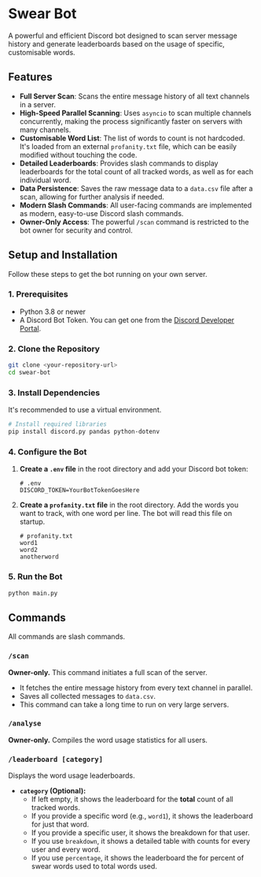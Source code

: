 # Swear Bot

A powerful and efficient Discord bot designed to scan server message history and generate leaderboards based on the usage of specific, customisable words.

## Features

-   **Full Server Scan**: Scans the entire message history of all text channels in a server.
-   **High-Speed Parallel Scanning**: Uses `asyncio` to scan multiple channels concurrently, making the process significantly faster on servers with many channels.
-   **Customisable Word List**: The list of words to count is not hardcoded. It's loaded from an external `profanity.txt` file, which can be easily modified without touching the code.
-   **Detailed Leaderboards**: Provides slash commands to display leaderboards for the total count of all tracked words, as well as for each individual word.
-   **Data Persistence**: Saves the raw message data to a `data.csv` file after a scan, allowing for further analysis if needed.
-   **Modern Slash Commands**: All user-facing commands are implemented as modern, easy-to-use Discord slash commands.
-   **Owner-Only Access**: The powerful `/scan` command is restricted to the bot owner for security and control.

## Setup and Installation

Follow these steps to get the bot running on your own server.

### 1. Prerequisites

-   Python 3.8 or newer
-   A Discord Bot Token. You can get one from the [Discord Developer Portal](https://discord.com/developers/applications).

### 2. Clone the Repository

```bash
git clone <your-repository-url>
cd swear-bot
```

### 3. Install Dependencies

It's recommended to use a virtual environment.

```bash
# Install required libraries
pip install discord.py pandas python-dotenv
```

### 4. Configure the Bot

1.  **Create a `.env` file** in the root directory and add your Discord bot token:
    ```
    # .env
    DISCORD_TOKEN=YourBotTokenGoesHere
    ```

2.  **Create a `profanity.txt` file** in the root directory. Add the words you want to track, with one word per line. The bot will read this file on startup.
    ```
    # profanity.txt
    word1
    word2
    anotherword
    ```

### 5. Run the Bot

```bash
python main.py
```

## Commands

All commands are slash commands.

### `/scan`
**Owner-only.** This command initiates a full scan of the server.
-   It fetches the entire message history from every text channel in parallel.
-   Saves all collected messages to `data.csv`.
-   This command can take a long time to run on very large servers.

### `/analyse`
**Owner-only.** Compiles the word usage statistics for all users.

### `/leaderboard [category]`
Displays the word usage leaderboards.
-   **`category` (Optional):**
    -   If left empty, it shows the leaderboard for the **total** count of all tracked words.
    -   If you provide a specific word (e.g., `word1`), it shows the leaderboard for just that word.
    -   If you provide a specific user, it shows the breakdown for that user.
    -   If you use `breakdown`, it shows a detailed table with counts for every user and every word.
    -   If you use `percentage`, it shows the leaderboard the for percent of swear words used to total words used.